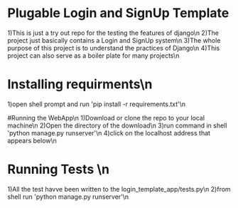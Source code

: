 # Plugable Login and SignUp Template
1)This is just a try out repo for the testing the features of django\n
2)The project just basically contains a Login and SignUp system\n
3)The whole purpose of this project is to understand the practices of Django\n
4)This project can also serve as a boiler plate for many projects\n

# Installing requirments\n
1)open shell prompt and run 'pip install -r requirements.txt'\n

#Running the WebApp\n
1)Download or clone the repo to your local machine\n
2)Open the directory of the download\n
3)run command in shell 'python manage.py runserver'\n
4)click on the localhost address that appears below\n

# Running Tests \n
1)All the test havve been written to the login_template_app/tests.py\n
2)from shell run 'python manage.py runserver'\n


